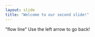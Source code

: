 ```yaml
---
layout: slide
title: "Welcome to our second slide!"
---
```

"flow line"
Use the left arrow to go back!
